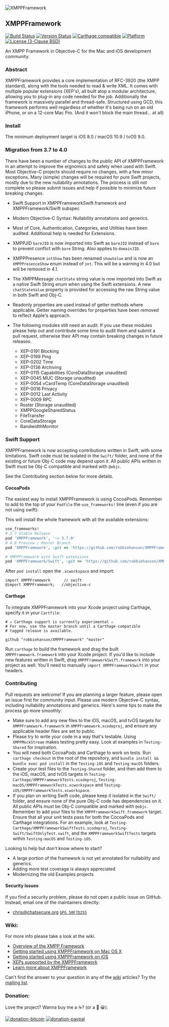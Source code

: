 
![XMPPFramework](xmppframework.png)

## XMPPFramework
[![Build Status](https://travis-ci.org/robbiehanson/XMPPFramework.svg?branch=master)](https://travis-ci.org/robbiehanson/XMPPFramework) [![Version Status](https://img.shields.io/cocoapods/v/XMPPFramework.svg?style=flat)](https://github.com/robbiehanson/XMPPFramework) [![Carthage compatible](https://img.shields.io/badge/Carthage-compatible-4BC51D.svg?style=flat)](https://github.com/Carthage/Carthage) [![Platform](https://img.shields.io/cocoapods/p/XMPPFramework.svg?style=flat)](https://cocoapods.org/?q=XMPPFramework) [![License (3-Clause BSD)](https://img.shields.io/badge/license-BSD%203--Clause-orange.svg?style=flat)](http://opensource.org/licenses/BSD-3-Clause)


An XMPP Framework in Objective-C for the Mac and iOS development community.

### Abstract
XMPPFramework provides a core implementation of RFC-3920 (the XMPP standard), along with the tools needed to read & write XML. It comes with multiple popular extensions (XEP's), all built atop a modular architecture, allowing you to plug-in any code needed for the job. Additionally the framework is massively parallel and thread-safe. Structured using GCD, this framework performs well regardless of whether it's being run on an old iPhone, or on a 12-core Mac Pro. (And it won't block the main thread... at all)

### Install

The minimum deployment target is iOS 8.0 / macOS 10.9 / tvOS 9.0.

### Migration from 3.7 to 4.0

There have been a number of changes to the public API of XMPPFramework in an attempt to improve the ergnomics and safety when used with Swift. Most Objective-C projects should require no changes, with a few minor exceptions. Many (simple) changes will be required for pure Swift projects, mostly due to the new nullability annotations. The process is still not complete so please submit issues and help if possible to minimize future breaking changes.

* Swift Support in XMPPFrameworkSwift.framework and XMPPFramework/Swift subspec
* Modern Objective-C Syntax: Nullability annotations and generics.
* Most of Core, Authentication, Categories, and Utilities have been audited. Additional help is needed for Extensions.
* XMPPJID `bareJID` is now imported into Swift as `bareJID` instead of `bare` to prevent conflict with `bare` String. Also applies to `domainJID`.
* XMPPPresence `intShow` has been renamed `showValue` and is now an `XMPPPresenceShow` enum instead of `int`. This will be a warning in 4.0 but will be removed in 4.1.
* The XMPPMessage `chatState` string value is now imported into Swift as a native Swift String enum when using the Swift extensions. A new `chatStateValue` property is provided for accessing the raw String value in both Swift and Obj-C.
* Readonly properties are used instead of getter methods where applicable. Getter naming overrides for properties have been removed to reflect Apple's approach.
* The following modules still need an audit. If you use these modules please help out and contribute some time to audit them and submit a pull request, otherwise their API may contain breaking changes in future releases.

	* XEP-0191 Blocking
	* XEP-0199 Ping
	* XEP-0202 Time
	* XEP-0136 Archiving
	* XEP-0115 Capabilities (CoreDataStorage unaudited)
	* XEP-0045 MUC (Storage unaudited)
	* XEP-0054 vCardTemp (CoreDataStorage unaudited)
	* XEP-0016 Privacy
	* XEP-0012 Last Activity
	* XEP-0009 RPC
	* Roster (Storage unaudited)
	* XMPPGoogleSharedStatus
	* FileTransfer
	* CoreDataStorage
	* BandwidthMonitor

### Swift Support

XMPPFramework is now accepting contributions written in Swift, with some limitations. Swift code must be isolated in the `Swift/` folder, and none of the existing or future Obj-C code may depend upon it. All public APIs written in Swift must be Obj-C compatible and marked with `@objc`.

See the Contributing section below for more details.

#### CocoaPods

The easiest way to install XMPPFramework is using CocoaPods. Remember to add to the top of your `Podfile` the `use_frameworks!` line (even if you are not using swift):

This will install the whole framework with all the available extensions:

```ruby
use_frameworks!
# 3.7 Stable Release
pod 'XMPPFramework', '~> 3.7.0'
# 4.0 Preview / Master Branch
pod 'XMPPFramework', :git => 'https://github.com/robbiehanson/XMPPFramework.git', :branch => 'master'

# XMPPFramework with Swift extensions
pod 'XMPPFramework/Swift', :git => 'https://github.com/robbiehanson/XMPPFramework.git', :branch => 'master'

```

After `pod install` open the `.xcworkspace` and import:

```
import XMPPFramework      // swift
@import XMPPFramework;   //objective-c
```

#### Carthage

To integrate XMPPFramework into your Xcode project using Carthage, specify it in your `Cartfile`:

```
# ⚠️ Carthage support is currently experimental ⚠️
# For now, use the master branch until a Carthage-compatible
# tagged release is available.

github "robbiehanson/XMPPFramework" "master"

```

Run `carthage` to build the framework and drag the built `XMPPFramework.framework` into your Xcode project. If you'd like to include new features written in Swift, drag `XMPPFrameworkSwift.framework` into your project as well. You'll need to manually `import XMPPFrameworkSwift` in your headers.

### Contributing

Pull requests are welcome! If you are planning a larger feature, please open an issue first for community input. Please use modern Objective-C syntax, including nullability annotations and generics. Here's some tips to make the process go more smoothly:

* Make sure to add any new files to the iOS, macOS, and tvOS targets for `XMPPFramework.framework` in `XMPPFramework.xcodeproj`, and ensure any applicable header files are set to public.
* Please try to write your code in a way that's testable. Using `XMPPMockStream` makes testing pretty easy. Look at examples in `Testing-Shared` for inspiration.
* You will need both CocoaPods and Carthage to work on tests. Run `carthage checkout` in the root of the repository, and `bundle install && bundle exec pod install` in the `Testing-iOS` and `Testing-macOS` folders.
* Create your test files to the `Testing-Shared` folder, and then add them to the iOS, macOS, and tvOS targets in `Testing-Carthage/XMPPFrameworkTests.xcodeproj`, `Testing-macOS/XMPPFrameworkTests.xcworkspace` and `Testing-iOS/XMPPFrameworkTests.xcworkspace`.
* If you plan on writing Swift code, please keep it isolated in the `Swift/` folder, and ensure none of the pure Obj-C code has dependencies on it. All public APIs must be Obj-C compatible and marked with `@objc`. Remember to add your files to the `XMPPFrameworkSwift.framework` target. Ensure that all your unit tests pass for both the CocoaPods and Carthage integrations. For an example, look at `Testing-Carthage/XMPPFrameworkSwiftTests.xcodeproj`, `Testing-Swift/SwiftOnlyTest.swift`, and the `XMPPFrameworkSwiftTests` targets within `Testing-macOS` and `Testing-iOS`.

Looking to help but don't know where to start? 

* A large portion of the framework is not yet annotated for nullability and generics. 
* Adding more test coverage is always appreciated
* Modernizing the old Examples projects

#### Security Issues

If you find a security problem, please do not open a public issue on GitHub. Instead, email one of the maintainers directly:

* [chris@chatsecure.org](mailto:chris@chatsecure.org) [`GPG 50F7D255`](https://chatsecure.org/assets/pubkeys/50F7D255.asc)

### Wiki:
For more info please take a look at the wiki.

- [Overview of the XMPP Framework](https://github.com/robbiehanson/XMPPFramework/wiki/IntroToFramework)
- [Getting started using XMPPFramework on Mac OS X](https://github.com/robbiehanson/XMPPFramework/wiki/GettingStarted_Mac)
- [Getting started using XMPPFramework on iOS](https://github.com/robbiehanson/XMPPFramework/wiki/GettingStarted_iOS)
- [XEPs supported by the XMPPFramework](https://github.com/robbiehanson/XMPPFramework/wiki/XEPs)
- [Learn more about XMPPFramework](https://github.com/robbiehanson/XMPPFramework/wiki)


Can't find the answer to your question in any of the [wiki](https://github.com/robbiehanson/XMPPFramework/wiki) articles? Try the [mailing list](http://groups.google.com/group/xmppframework).

### Donation:

Love the project? Wanna buy me a ☕️? (or a 🍺 😀):

[![donation-bitcoin](https://bitpay.com/img/donate-sm.png)](https://onename.com/robbiehanson)
[![donation-paypal](https://www.paypal.com/en_US/i/btn/btn_donate_SM.gif)](https://www.paypal.com/cgi-bin/webscr?cmd=_s-xclick&hosted_button_id=CV6XGZTPQU9HY)

